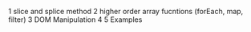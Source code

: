 1 slice and splice method
2 higher order array fucntions (forEach, map, filter)
3 DOM Manipulation
4 5 Examples